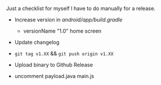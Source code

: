 Just a checklist for myself I have to do manually for a release.

- Increase version in *android/app/build.gradle*
  - versionName "1.0" home screen
  
- Update changelog
- `git tag v1.XX` && `git push origin v1.XX` 
- Upload binary to Github Release
- uncomment payload.java main.js